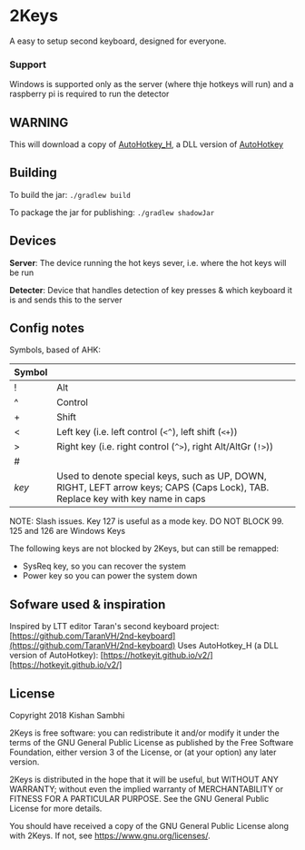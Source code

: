 # 2Keys
A easy to setup second keyboard, designed for everyone.

### Support
Windows is supported only as the server (where thje hotkeys will run) and a raspberry pi is required to run the detector

## WARNING
This will download a copy of [AutoHotkey_H](https://hotkeyit.github.io/v2/), a DLL version of [AutoHotkey](http://autohotkey.com/)

## Building
To build the jar:
`./gradlew build`

To package the jar for publishing:
`./gradlew shadowJar`

## Devices
**Server**: The device running the hot keys sever, i.e. where the hot keys will be run

**Detecter**: Device that handles detection of key presses & which keyboard it is and sends this to the server

## Config notes
Symbols, based of AHK:


| Symbol |                                                                                                                                  |
|--------|----------------------------------------------------------------------------------------------------------------------------------|
| !      | Alt                                                                                                                              |
| ^      | Control                                                                                                                          |
|  +     | Shift                                                                                                                            |
| <      | Left key (i.e. left control (`<^`), left shift (`<+`))                                                                           |
| >      | Right key (i.e. right control (`^>`), right Alt/AltGr (`!>`))                                                                    |
| #      |                                                                                                                                  |
| $key$  | Used to denote special keys, such as UP, DOWN, RIGHT, LEFT arrow keys; CAPS (Caps Lock), TAB. Replace key with key name in caps  |


NOTE: Slash issues.  Key 127 is useful as a mode key.  DO NOT BLOCK 99. 125 and 126 are Windows Keys

The following keys are not blocked by 2Keys, but can still be remapped:

- SysReq key, so you can recover the system
- Power key so you can power the system down


## Sofware used & inspiration
Inspired by LTT editor Taran's second keyboard project: [https://github.com/TaranVH/2nd-keyboard](https://github.com/TaranVH/2nd-keyboard)
Uses AutoHotkey_H (a DLL version of AutoHotkey): [https://hotkeyit.github.io/v2/][https://hotkeyit.github.io/v2/]

## License
Copyright 2018 Kishan Sambhi

2Keys is free software: you can redistribute it and/or modify
it under the terms of the GNU General Public License as published by
the Free Software Foundation, either version 3 of the License, or
(at your option) any later version.

2Keys is distributed in the hope that it will be useful,
but WITHOUT ANY WARRANTY; without even the implied warranty of
MERCHANTABILITY or FITNESS FOR A PARTICULAR PURPOSE.  See the
GNU General Public License for more details.

You should have received a copy of the GNU General Public License
along with 2Keys.  If not, see <https://www.gnu.org/licenses/>.